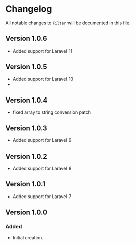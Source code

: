 # Changelog

All notable changes to `Filter` will be documented in this file.

## Version 1.0.6

- Added support for Laravel 11

## Version 1.0.5

- Added support for Laravel 10
- 
## Version 1.0.4

- fixed array to string conversion patch

## Version 1.0.3

- Added support for Laravel 9

## Version 1.0.2

- Added support for Laravel 8

## Version 1.0.1

- Added support for Laravel 7

## Version 1.0.0

### Added
- Initial creation.
